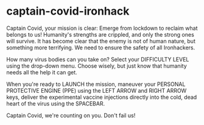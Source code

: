 # captain-covid-ironhack

Captain Covid, your mission is clear: Emerge from lockdown to reclaim what belongs to us! Humanity's strengths are crippled, and only the strong ones will survive. It has become clear that the enemy is not of human nature, but something more terrifying. We need to ensure the safety of all Ironhackers.

How many virus bodies can you take on? Select your DIFFICULTY LEVEL using the drop-down menu. Choose wisely, but just know that humanity needs all the help it can get. 

When you're ready to LAUNCH the mission, maneuver your PERSONAL PROTECTIVE ENGINE (PPE) using the LEFT ARROW and RIGHT ARROW keys, deliver the experimental vaccine injections directly into the cold, dead heart of the virus using the SPACEBAR.

Captain Covid, we're counting on you.  Don't fail us!
